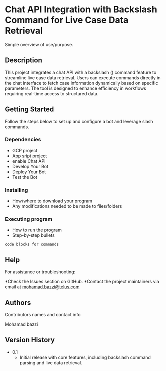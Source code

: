 # Chat API Integration with Backslash Command for Live Case Data Retrieval

Simple overview of use/purpose.

## Description

This project integrates a chat API with a backslash (\) command feature to streamline live case data retrieval. Users can execute commands directly in the chat interface to fetch case information dynamically based on specific parameters. The tool is designed to enhance efficiency in workflows requiring real-time access to structured data.

## Getting Started

Follow the steps below to set up and configure a bot and leverage slash commands.

### Dependencies

* GCP project
* App sript project
* enable Chat API
* Develop Your Bot
* Deploy Your Bot
* Test the Bot

### Installing

* How/where to download your program
* Any modifications needed to be made to files/folders

### Executing program

* How to run the program
* Step-by-step bullets
```
code blocks for commands
```

## Help

For assistance or troubleshooting:

*Check the Issues section on GitHub.
*Contact the project maintainers via email at mohamad.bazzi@telus.com

## Authors

Contributors names and contact info

Mohamad bazzi

## Version History

* 0.1
    * Initial release with core features, including backslash command parsing and live data retrieval.
